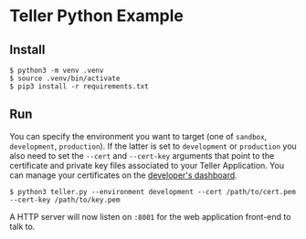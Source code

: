 # Teller Python Example

## Install

```
$ python3 -m venv .venv
$ source .venv/bin/activate
$ pip3 install -r requirements.txt
```

## Run

You can specify the environment you want to target (one of `sandbox`, `development`, `production`). If the latter is set to `development` or `production` you also need to set the `--cert` and `--cert-key` arguments that point to the certificate and private key files associated to your Teller Application. You can manage your certificates on the [developer's dashboard](https://teller.io/settings/certificates).

```
$ python3 teller.py --environment development --cert /path/to/cert.pem --cert-key /path/to/key.pem
```

A HTTP server will now listen on `:8001` for the web application front-end to talk to.
